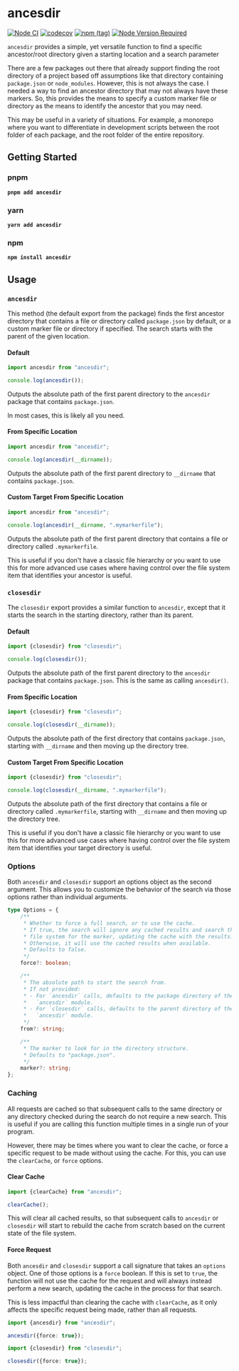 # ancesdir

[![Node CI](https://github.com/somewhatabstract/ancesdir/workflows/Node%20CI/badge.svg)](https://github.com/somewhatabstract/ancesdir/actions) [![codecov](https://codecov.io/gh/somewhatabstract/ancesdir/branch/main/graph/badge.svg)](https://codecov.io/gh/somewhatabstract/ancesdir) [![npm (tag)](https://img.shields.io/npm/v/ancesdir/latest)](https://www.npmjs.com/package/ancesdir) [![Node Version Required](https://img.shields.io/node/v/ancesdir/latest)](https://img.shields.io/node/v/ancesdir/latest)

`ancesdir` provides a simple, yet versatile function to find a specific ancestor/root directory given a starting location and a search parameter

There are a few packages out there that already support finding the root directory of a project based off assumptions like that directory containing `package.json` or `node_modules`. However, this is not always the case. I needed a way to find an ancestor directory that may not always have these markers. So, this provides the means to specify a custom marker file or directory as the means to identify the ancestor that you may need.

This may be useful in a variety of situations. For example, a monorepo where you want to differentiate in development scripts between the root folder of each package, and the root folder of the entire repository.

## Getting Started

### pnpm
**`pnpm add ancesdir`**

### yarn

**`yarn add ancesdir`**

### npm

 **`npm install ancesdir`**

## Usage

### `ancesdir`

This method (the default export from the package) finds the first ancestor directory that contains a file or directory called `package.json` by default, or a custom marker file or directory if specified. The search starts with the
parent of the given location.

#### Default

```typescript
import ancesdir from "ancesdir";

console.log(ancesdir());
```

Outputs the absolute path of the first parent directory to the `ancesdir` package that contains `package.json`.

In most cases, this is likely all you need.

#### From Specific Location

```typescript
import ancesdir from "ancesdir";

console.log(ancesdir(__dirname));
```

Outputs the absolute path of the first parent directory to `__dirname` that contains `package.json`.

#### Custom Target From Specific Location

```typescript
import ancesdir from "ancesdir";

console.log(ancesdir(__dirname, ".mymarkerfile");
```

Outputs the absolute path of the first parent directory that contains a file or directory called `.mymarkerfile`.

This is useful if you don't have a classic file hierarchy or you want to use this for more advanced use cases where having control over the file system item that identifies your ancestor is useful.

### `closesdir`

The `closesdir` export provides a similar function to `ancesdir`, except that
it starts the search in the starting directory, rather than its parent.

#### Default

```typescript
import {closesdir} from "closesdir";

console.log(closesdir());
```

Outputs the absolute path of the first parent directory to the `ancesdir` package that contains `package.json`. This is the same as calling `ancesdir()`.

#### From Specific Location

```typescript
import {closesdir} from "closesdir";

console.log(closesdir(__dirname));
```

Outputs the absolute path of the first directory that contains `package.json`, starting with `__dirname` and then moving up the directory tree.

#### Custom Target From Specific Location

```typescript
import {closesdir} from "closesdir";

console.log(closesdir(__dirname, ".mymarkerfile");
```

Outputs the absolute path of the first directory that contains a file or directory called `.mymarkerfile`, starting with `__dirname` and then moving up the directory tree.

This is useful if you don't have a classic file hierarchy or you want to use this for more advanced use cases where having control over the file system item that identifies your target directory is useful.

### Options

Both `ancesdir` and `closesdir` support an options object as the second argument. This allows you to customize the behavior of the search via those
options rather than individual arguments.

```typescript
type Options = {
    /**
     * Whether to force a full search, or to use the cache.
     * If true, the search will ignore any cached results and search the
     * file system for the marker, updating the cache with the results.
     * Otherwise, it will use the cached results when available.
     * Defaults to false.
     */
    force?: boolean;

    /**
     * The absolute path to start the search from.
     * If not provided:
     * - For `ancesdir` calls, defaults to the package directory of the
     *   `ancesdir` module.
     * - For `closesdir` calls, defaults to the parent directory of the
     *   `ancesdir` module.
     */
    from?: string;

    /**
     * The marker to look for in the directory structure.
     * Defaults to "package.json".
     */
    marker?: string;
};
```

### Caching

All requests are cached so that subsequent calls to the same directory or any
directory checked during the search do not require a new search. This is useful if you are calling this function multiple times in a single run of your program.

However, there may be times where you want to clear the cache, or force a specific request to be made without using the cache. For this, you can use the `clearCache`, or `force` options.

#### Clear Cache

```typescript
import {clearCache} from "ancesdir";

clearCache();
```

This will clear all cached results, so that subsequent calls to `ancesdir` or `closesdir` will start to rebuild the cache from scratch based on the current state of the file system.

#### Force Request

Both `ancesdir` and `closesdir` support a call signature that takes an `options` object. One of those options is a `force` boolean. If this is set to `true`, the function will not use the cache for the request and will always instead perform a new search, updating the cache in the process for that search.

This is less impactful than clearing the cache with `clearCache`, as it only affects the specific request being made, rather than all requests.

```typescript
import {ancesdir} from "ancesdir";

ancesdir({force: true});
```

```typescript
import {closesdir} from "closesdir";

closesdir({force: true});
```
